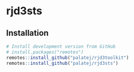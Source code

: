 
<!-- README.md is generated from README.Rmd. Please edit that file -->

# rjd3sts

## Installation

``` r
# Install development version from GitHub
# install.packages("remotes")
remotes::install_github("palatej/rjd3toolkit")
remotes::install_github("palatej/rjd3sts")
```
